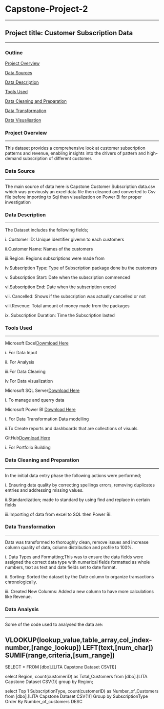 # Capstone-Project-2
---
## Project title: Customer Subscription Data
---

### Outline 

[Project Overview](project-overview)

[Data Sources](data-sources)

[Data Description](data-description)

[Tools Used](tools-used)

[Data Cleaning and Preparation](datacleaningandpreparation)

[Data Transformation](data-transformation)

[Data Visualisation](data-visualiztaion)

### Project Overview
---
This dataset provides a comprehensive look at customer subscription patterns and revenue, enabling insights into the drivers of pattern and high-demand subscription of different customer.

### Data Source
---
The main source of data here is Capstone Customer Subscription data.csv which was previously an excel data file then cleaned and converted to Csv file before importing to Sql then visualization on Power Bi for proper investigation

### Data Description
---
The Dataset includes the following fields; 

i. Customer ID: Unique identifier givemn to each customers

ii.Customer Name: Names of the customers

iii.Region: Regions subscriptions were made from

iv.Subscription Type: Type of Subscription package done bu the customers

v. Subscription Start: Date when the subscription commenced

vi.Subscription End: Date when the subscription ended

vii. Cancelled: Shows if the subscription was actually cancelled or not

viii.Revenue: Total amount of money made from the packages

ix. Subscription Duration: Time the Subscription lasted

### Tools Used
---
Microsoft Excel[Dowmload Here](https://Microsoft.com)

  i. For Data Input

 ii. For Analysis

 iii.For Data Cleaning

 iv.For Data visualization

Microsoft SQL Server[Download Here](https://Mictosoft.com)

  i. To manage and querry data

Microsoft Power BI [Download Here](https://Micosoft.com)

  i. For Data Transformation
     Data modelling

  ii.To Create reports and              dashboards that are                collections of visuals.

GitHub[Download Here](https://Alabaale.github.com)

  i. For Portfolio Building

### Data Cleaning and Preparation
---
In the initial data entry phase the following actions were performed;

i. Ensuring data quality by correcting spellings errors, removing duplicates entries and addressing missing values.

ii.Standardization; made to standard by using find and replace in certain fields

iii.Importing of data from excel to SQL then Power Bi.

### Data Transformation
---
Data was transformed to thoroughly clean, remove issues and increase column quality of data, column distribution and profile to 100%.

i. Data Types and Formatting;This was to ensure the data fields were assigned the correct data type with numerical fields formatted as whole numbers, text as text and date fields set to date format.

ii. Sorting: Sorted the dataset by the Date column to organize transactions chronologically.

iii. Created New Columns: Added a new column to have more calculations like Revenue.

### Data Analysis
---
Some of the code used to analysed the data are:

VLOOKUP(lookup_value,table_array,col_index-number,[range_lookup])
LEFT(text,[num_char])
SUMIF(range,criteria,[sum_range])
---

SELECT * FROM [dbo].[LITA Capstone Dataset CSV(1)]

select Region,
count(customeriD) as Total_Customers
from [dbo].[LITA Capstone Dataset CSV(1)]
group by
Region;

select Top 1
SubscriptionType,
count(customerID) as Number_of_Customers
from 
[dbo].[LITA Capstone Dataset CSV(1)]
Group by
SubscriptionType
Order By
Number_of_customers DESC
